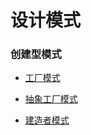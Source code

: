 # 设计模式

### 创建型模式

* [工厂模式](FactoryPattern)

* [抽象工厂模式](AbstractFactoryPattern)

* [建造者模式](BuilderPattern)
